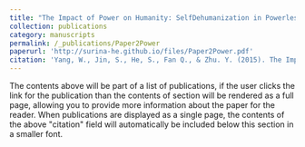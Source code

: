 ```yaml
---
title: "The Impact of Power on Humanity: SelfDehumanization in Powerlessness"
collection: publications
category: manuscripts
permalink: /_publications/Paper2Power
paperurl: 'http://surina-he.github.io/files/Paper2Power.pdf'
citation: 'Yang, W., Jin, S., He, S., Fan Q., & Zhu. Y. (2015). The Impact of Power on Humanity: Self-Dehumanization in Powerlessness. *PLoS ONE, 10(5)*, e0125721. https://doi.org/10.1371/journal.pone.0125721'
---
```


The contents above will be part of a list of publications, if the user clicks the link for the publication than the contents of section will be rendered as a full page, allowing you to provide more information about the paper for the reader. When publications are displayed as a single page, the contents of the above "citation" field will automatically be included below this section in a smaller font.
